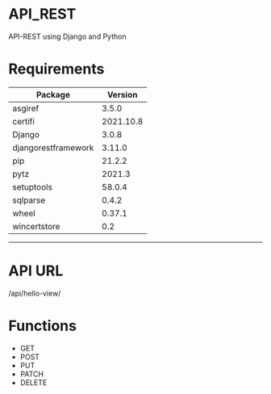 # API_REST
API-REST using Django and Python

# Requirements

Package  | Version
------------- | -------------
asgiref  | 3.5.0
certifi  | 2021.10.8
Django   | 3.0.8
djangorestframework  | 3.11.0 
pip   | 21.2.2 
pytz  | 2021.3 
setuptools  | 58.0.4
sqlparse  | 0.4.2
wheel | 0.37.1
wincertstore  | 0.2         
------------------- ---------

# API URL

/api/hello-view/

# Functions

- GET
- POST
- PUT
- PATCH
- DELETE



